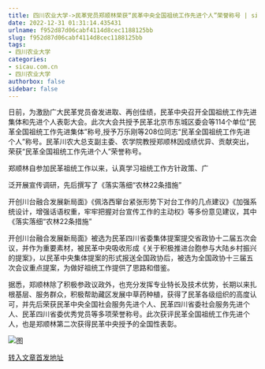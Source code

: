 ```yaml
---
title: 四川农业大学->民革党员郑顺林荣获“民革中央全国祖统工作先进个人”荣誉称号 | sicau.com.cn
date: 2022-12-31 01:31:14.435431
urlname: f952d87d06cabf4114d8cec1188125bb
slug: f952d87d06cabf4114d8cec1188125bb
tags: 
- 四川农业大学
categories:
- sicau.com.cn
- 四川农业大学
authorbox: false
sidebar: false
---
```

日前，为激励广大民革党员奋发进取、再创佳绩，民革中央召开全国祖统工作先进集体和先进个人表彰大会。此次大会共授予民革北京市东城区委会等114个单位“民革全国祖统工作先进集体”称号,授予万乐刚等208位同志“民革全国祖统工作先进个人”称号。民革川农大总支副主委、农学院教授郑顺林因成绩优异、贡献突出，荣获“民革全国祖统工作先进个人”荣誉称号。

郑顺林自参加民革祖统工作以来，认真学习祖统工作方针政策、广
<!--more-->
泛开展宣传调研，先后撰写了《落实落细“农林22条措施”

开创川台融合发展新局面》《佩洛西窜台紧张形势下对台工作的几点建议》《加强系统设计，增强话语权重，牢牢把握对台宣传工作的主动权》等多份意见建议，其中《落实落细“农林22条措施”

开创川台融合发展新局面》被选为民革四川省委集体提案提交省政协十二届五次会议，并作为重要素材，被民革中央吸收形成《关于积极推进台胞参与大陆乡村振兴的提案》，以民革中央集体提案的形式报送全国政协后，被选为全国政协十三届五次会议重点提案，为做好祖统工作提供了思路和借鉴。

据悉，郑顺林除了积极参政议政外，也充分发挥专业特长及技术优势，长期以来扎根基层、服务群众，积极帮助藏区发展中草药种植，获得了民革各级组织的高度认可，并先后荣获民革中央全国社会服务先进个人、民革四川省委社会服务先进个人、民革四川省委优秀党员等多项荣誉称号。此次获评民革全国祖统工作先进个人，也是郑顺林第二次获得民革中央授予的全国性表彰。

![图](https://news.sicau.edu.cn/__local/8/72/19/FDC7223D0DB355AC05A442C3D01_94B095DD_6D06C.png)

[转入文章首发地址](https://news.sicau.edu.cn/info/1078/70736.htm)